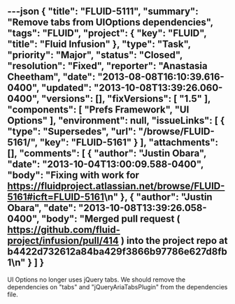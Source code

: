---json
{
  "title": "FLUID-5111",
  "summary": "Remove tabs from UIOptions dependencies",
  "tags": "FLUID",
  "project": {
    "key": "FLUID",
    "title": "Fluid Infusion"
  },
  "type": "Task",
  "priority": "Major",
  "status": "Closed",
  "resolution": "Fixed",
  "reporter": "Anastasia Cheetham",
  "date": "2013-08-08T16:10:39.616-0400",
  "updated": "2013-10-08T13:39:26.060-0400",
  "versions": [],
  "fixVersions": [
    "1.5"
  ],
  "components": [
    "Prefs Framework",
    "UI Options"
  ],
  "environment": null,
  "issueLinks": [
    {
      "type": "Supersedes",
      "url": "/browse/FLUID-5161/",
      "key": "FLUID-5161"
    }
  ],
  "attachments": [],
  "comments": [
    {
      "author": "Justin Obara",
      "date": "2013-10-04T13:00:09.588-0400",
      "body": "Fixing with work for <https://fluidproject.atlassian.net/browse/FLUID-5161#icft=FLUID-5161>\n"
    },
    {
      "author": "Justin Obara",
      "date": "2013-10-08T13:39:26.058-0400",
      "body": "Merged pull request ( <https://github.com/fluid-project/infusion/pull/414> ) into the project repo at b4422d732612a84ba429f3866b97786e627d8fb1\n"
    }
  ]
}
---
UI Options no longer uses jQuery tabs. We should remove the dependencies on "tabs" and "jQueryAriaTabsPlugin" from the dependencies file.

        